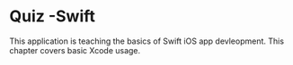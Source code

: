 # Quiz -Swift

This application is teaching the basics of Swift iOS app devleopment. This chapter covers basic Xcode usage. 
